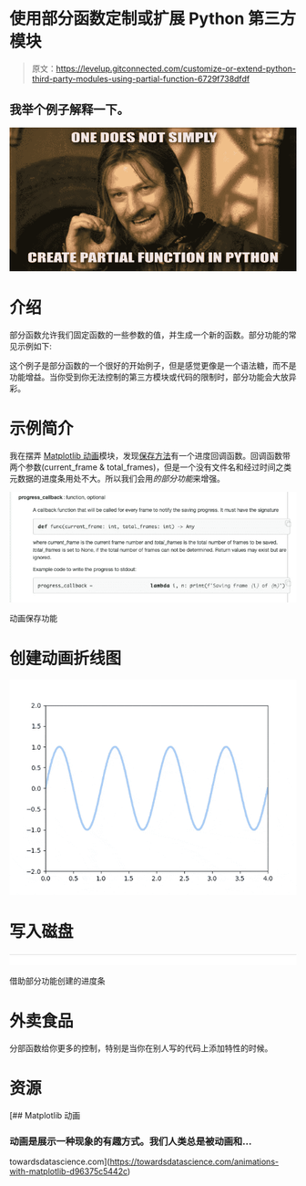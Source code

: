 # 使用部分函数定制或扩展 Python 第三方模块

> 原文：<https://levelup.gitconnected.com/customize-or-extend-python-third-party-modules-using-partial-function-6729f738dfdf>

## 我举个例子解释一下。

![](img/d74dabb28e34d672851c2a8eb81dff0b.png)

# 介绍

部分函数允许我们固定函数的一些参数的值，并生成一个新的函数。部分功能的常见示例如下:

这个例子是部分函数的一个很好的开始例子，但是感觉更像是一个语法糖，而不是功能增益。当你受到你无法控制的第三方模块或代码的限制时，部分功能会大放异彩。

# 示例简介

我在摆弄 [Matplotlib 动画](https://matplotlib.org/stable/api/animation_api.html)模块，发现[保存方法](https://matplotlib.org/stable/_modules/matplotlib/animation.html#Animation.save)有一个进度回调函数。回调函数带两个参数(current_frame & total_frames)，但是一个没有文件名和经过时间之类元数据的进度条用处不大。所以我们会用*的部分功能*来增强。

![](img/efab9fee9d39abe15988aa50fb3b9fc4.png)

动画保存功能

# 创建动画折线图

![](img/86d6a60a509adf55245f216183b885a7.png)

# 写入磁盘

![](img/ea30006cd7e5b63c5bb0b878dee8c93f.png)

借助部分功能创建的进度条

# 外卖食品

分部函数给你更多的控制，特别是当你在别人写的代码上添加特性的时候。

# 资源

[](https://towardsdatascience.com/animations-with-matplotlib-d96375c5442c) [## Matplotlib 动画

### 动画是展示一种现象的有趣方式。我们人类总是被动画和…

towardsdatascience.com](https://towardsdatascience.com/animations-with-matplotlib-d96375c5442c)